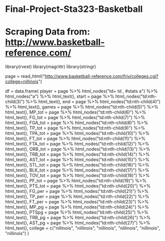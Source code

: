 # Final-Project-Sta323-Basketball

# Scraping Data from: http://www.basketball-reference.com/
library(rvest)
library(magrittr)
library(stringr)

page = read_html("http://www.basketball-reference.com/friv/colleges.cgi?college=nillinois")

df = data.frame(
    player = page %>% html_nodes("td+ td , #stats a") %>% html_nodes("a") %>% html_text(),
    start = page %>% html_nodes("td:nth-child(3)") %>% html_text(),
    end = page %>% html_nodes("td:nth-child(4)") %>% html_text(),
    games = page %>% html_nodes("td:nth-child(5)") %>% html_text(),
    MP_tot = page %>% html_nodes("td:nth-child(6)") %>% html_text(),
    FG_tot = page %>% html_nodes("td:nth-child(7)") %>% html_text(),
    FGA_tot = page %>% html_nodes("td:nth-child(8)") %>% html_text(),
    TP_tot = page %>% html_nodes("td:nth-child(9)") %>% html_text(),
    TPA_tot = page %>% html_nodes("td:nth-child(10)") %>% html_text(),
    FT_tot = page %>% html_nodes("td:nth-child(11)") %>% html_text(),
    FTA_tot = page %>% html_nodes("td:nth-child(12)") %>% html_text(),
    ORB_tot = page %>% html_nodes("td:nth-child(13)") %>% html_text(),
    TRB_tot = page %>% html_nodes("td:nth-child(14)") %>% html_text(),
    AST_tot = page %>% html_nodes("td:nth-child(15)") %>% html_text(),
    STL_tot = page %>% html_nodes("td:nth-child(16)") %>% html_text(),
    BLK_tot = page %>% html_nodes("td:nth-child(17)") %>% html_text(),
    TOV_tot = page %>% html_nodes("td:nth-child(18)") %>% html_text(),
    PF_tot = page %>% html_nodes("td:nth-child(19)") %>% html_text(),
    PTS_tot = page %>% html_nodes("td:nth-child(20)") %>% html_text(),
    FG_per = page %>% html_nodes("td:nth-child(21)") %>% html_text(),
    TP_per = page %>% html_nodes("td:nth-child(22)") %>% html_text(),
    FT_per = page %>% html_nodes("td:nth-child(23)") %>% html_text(),
    MP_pg = page %>% html_nodes("td:nth-child(24)") %>% html_text(),
    PTSpg = page %>% html_nodes("td:nth-child(25)") %>% html_text(),
    TRB_pg = page %>% html_nodes("td:nth-child(26)") %>% html_text(),
    AST_pg = page %>% html_nodes("td:nth-child(27)") %>% html_text(),
   college = c("nillinois", "nillinois", "nillinois", "nillinois", "nillinois", "nillinois")
)
